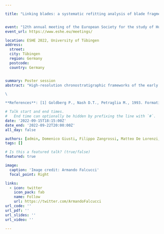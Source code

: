```yaml
---

title: "Linking blades: a systematic refitting analysis of blade fragments from the Protoaurignacian sequence of Fumane Cave"


event: "12th annual meeting of the European Society for the study of Human Evolution"
event_url: https://www.eshe.eu/meetings/

location: ESHE 2022, University of Tübingen
address:
  street:
  city: Tübingen
  region: Germany
  postcode:
  country: Germany


summary: Poster session
abstract: "High-resolution chronostratigraphic frameworks of the early Upper Paleolithic (eUP) are pivotal to the understanding of the dispersal and adaptation of early modern humans across the European subcontinent. Chrono-cultural models are commonly built through the analysis of the material culture, especially lithic artifacts, recovered from multi-stratified sites. However, despite playing a major role in the formation of lithic assemblages, site formation processes are seldom taken into proper consideration when analyzing cultural dynamics throughout a site’s stratigraphic sequence [1]. Unraveling the taphonomic history of a site is rather critical in the study of the eUP – a period characterized by significant sedimentary and post-sedimentary processes correlated to major climatic events. Furthermore, disentangling the history of old, long-lasting site excavations is especially crucial in the analysis of archaeological assemblages. To this end, we conducted an extensive lithic refitting study that involved the systematic test for connections between blade fragments from the whole Protoaurignacian sequence of Fumane Cave [2], spanning from 41 ky cal BP to ca. 37 ky cal BP [3]. This approach is particularly effective for assessing the integrity of lithic assemblages because it allows to make the search for connections more systematic, objective, and statistically quantifiable [4]. Furthermore, the spatial analysis of the refitted fragments allowed us to better evaluate the reliability of the archaeological sequence and to refine our previous conclusions about the Protoaurignacian at the site [5]. Specifically, after devoting approximately 400 hours in the preparation of the assemblages, we isolated ca. 3,200 blade fragments to perform the break connections program. Blade fragments were laid on several tables and divided according to breakage, raw material type, and technological features. Thus, all possible connections were systematically tested by three independent lithic analysts until the relation between costs (i.e., time) and benefits (i.e., number of connections found) drastically decreased. Furthermore, we recorded several attributes on these fragments (e.g., thermal alteration, patina, edge damage) to conduct a lithic taphonomic study. Overall, we were able to successfully connect ca. 500 blade fragments for a refitting rate of 16%. By statistically quantifying the distance and orientation of the refitting implements, and by assessing the spatial distribution of relevant taphonomic attributes, we were ultimately able to identify a relatively less disturbed area of the excavation, to be sampled for a more robust techno-typological study. Intra-layer conjoins are more frequent in the lowermost part of the sequence, which corresponds to the major occupation event at the site. Nevertheless, inter-layer conjoins are rather common throughout the sequence and would suggest significant post-depositional processes. Remarkably, the technological differences across the analyzed layers appear to be more marked than previously thought. We will therefore propose revised hypotheses and predictions that have a major significance in the study of eUP population dynamics.

\

**References**: [1] Goldberg P., Nash D.T., Petraglia M., 1993. Formation processes in archaeological context. Vol 17. Prehistory Press, Madison. [2] Bartolomei, G., Broglio, A., Cassoli, P.F., Castelletti, L., Cattani, L., Cremaschi, M., Giacobini, G., Malerba, G., Maspero, A., Peresani, M., Sartorelli, A., 1992. La Grotte de Fumane. Un site aurignacien au pied des Alpes. Preistoria Alpina (28), 131-179. [3] Higham, T., Brock, F., Peresani, M., Broglio, A., Wood, R., Douka, K., 2009. Problems with radiocarbon dating the Middle to Upper Palaeolithic transition in Italy. Quaternary Science Reviews 28(13-14),1257-1267. [4] Bordes J.G., 2000. La séquence aurignacienne de Caminade revisitée: l'apport des raccords d'intérêt stratigraphique. Paléo 12, 387-407. [5] Falcucci A., Conard N.J., Peresani M., 2020. Breaking through the Aquitaine frame: A re-evaluation on the significance of regional variants during the Aurignacian as seen from a key record in southern Europe. Journal of Anthropological Sciences 98, 99-140."

# Talk start and end times.
#   End time can optionally be hidden by prefixing the line with `#`.
date: '2022-09-15T18:15:00Z'
date_end: '2022-09-22T20:00:00Z'
all_day: false

authors: [admin, Domenico Giusti, Filippo Zangrossi, Matteo De Lorenzi, Letizia Ceregatti, Marco Peresani]
tags: []

# Is this a featured talk? (true/false)
featured: true

image:
  caption: 'Image credit: Armando Falcucci'
  focal_point: Right

links:
  - icon: twitter
    icon_pack: fab
    name: Follow
    url: https://twitter.com/ArmandoFalcucci
url_code: ''
url_pdf: ''
url_slides: ''
url_video: ''

---
```



